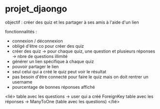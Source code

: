 # projet_djaongo

objectif : créer des quiz et les partager à ses amis à l'aide d'un lien 

fonctionnalités : 
- connexion / déconnexion
- obligé d'être co pour créer des quiz
- créer des quiz
-> pour chaque quiz, une question et plusieurs réponses 
-> nbre de questions illimité
- générer un lien spécifique à chaque quiz
- pouvoir partager le lien 
- seul celui qui a créé le quiz peut voir le résultat
- pas besoin d'être connecté pour faire le quiz mais on doit rentrer un username
- pourcentage de bonnes réponses affiché

<lié>
	table avec les questions -> user qui a créé ForeignKey
	table avec les réponses -> ManyToOne (table avec les questions)
</lié>

